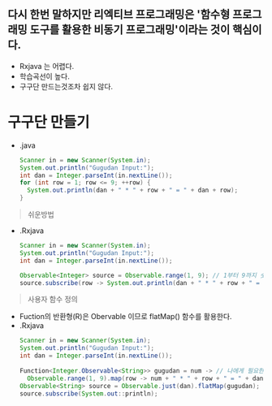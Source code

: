 다시 한번 말하지만 리엑티브 프로그래밍은 '함수형 프로그래밍 도구를 활용한 비동기 프로그래밍'이라는 것이 핵심이다.
---
* Rxjava 는 어렵다.
* 학습곡선이 높다.
* 구구단 만드는것조차 쉽지 않다.

구구단 만들기
===
* .java
  ```java
  Scanner in = new Scanner(System.in);
  System.out.println("Gugudan Input:");
  int dan = Integer.parseInt(in.nextLine());
  for (int row = 1; row <= 9; ++row) {
    System.out.println(dan + " * " + row + " = " + dan + row);
  }
> 쉬운방법
  * .Rxjava
    ```java
    Scanner in = new Scanner(System.in);
    System.out.println("Gugudan Input:");
    int dan = Integer.parseInt(in.nextLine());
    
    Observable<Integer> source = Observable.range(1, 9); // 1부터 9까지 숫자 값 발행
    source.subscribe(row -> System.out.println(dan + " * " + row + " = " + dan * row));
    
> 사용자 함수 정의
* Fuction의 반환형(R)은 Obervable<String> 이므로 flatMap() 함수를 활용한다.
* .Rxjava
  ```java
  Scanner in = new Scanner(System.in);
  System.out.println("Gugudan Input:");
  int dan = Integer.parseInt(in.nextLine());
   
  Function<Integer.Observable<String>> gugudan = num -> // 나에게 필요한 함수를 정의한다. gugudan 함수 (변수아님 함수임)
    Observable.range(1, 9).map(row -> num + " * " + row + " = " + dan * row);
  Observable<String> source = Observable.just(dan).flatMap(gugudan); // 값 1개를 전달받아서 여러 개의 결과를 출력해야 하므로 Observable을 결과로 발행하는 flatMap() 함수를 활용한다.
  source.subscribe(System.out::println);
  

